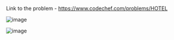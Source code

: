 Link to the problem - https://www.codechef.com/problems/HOTEL


![image](https://github.com/Haleshot/Competitive-Programming/assets/57552973/d75a3bc3-15a9-4c73-9b29-0ba411bce60b)


![image](https://github.com/Haleshot/Competitive-Programming/assets/57552973/573664b1-41d5-431b-8b52-9a53ff6423a4)
